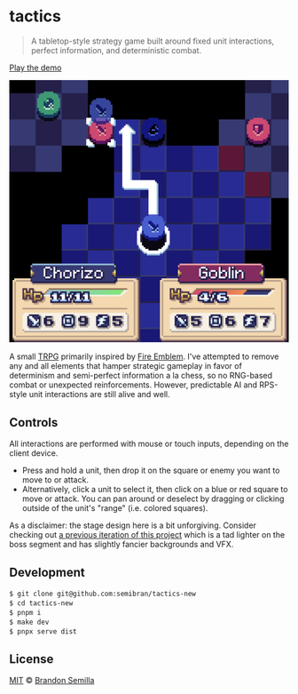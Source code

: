 # tactics
> A tabletop-style strategy game built around fixed unit interactions, perfect information, and deterministic combat.

[Play the demo](https://semibran.github.io/tactics-new)

![Preview image of tactics project](tactics.png)

A small [TRPG](https://en.wikipedia.org/wiki/Tactical_role-playing_game) primarily inspired by [Fire Emblem](https://en.wikipedia.org/wiki/Tactical_role-playing_game). I've attempted to remove any and all elements that hamper strategic gameplay in favor of determinism and semi-perfect information a la chess, so no RNG-based combat or unexpected reinforcements. However, predictable AI and RPS-style unit interactions are still alive and well.

## Controls
All interactions are performed with mouse or touch inputs, depending on the client device.
- Press and hold a unit, then drop it on the square or enemy you want to move to or attack.
- Alternatively, click a unit to select it, then click on a blue or red square to move or attack. You can pan around or deselect by dragging or clicking outside of the unit's "range" (i.e. colored squares).

As a disclaimer: the stage design here is a bit unforgiving. Consider checking out [a previous iteration of this project](https://github.com/semibran/tactics) which is a tad lighter on the boss segment and has slightly fancier backgrounds and VFX.

## Development
```sh
$ git clone git@github.com:semibran/tactics-new
$ cd tactics-new
$ pnpm i
$ make dev
$ pnpx serve dist
```

## License
[MIT](https://opensource.org/licenses/MIT) © [Brandon Semilla](https://git.io/semibran)
